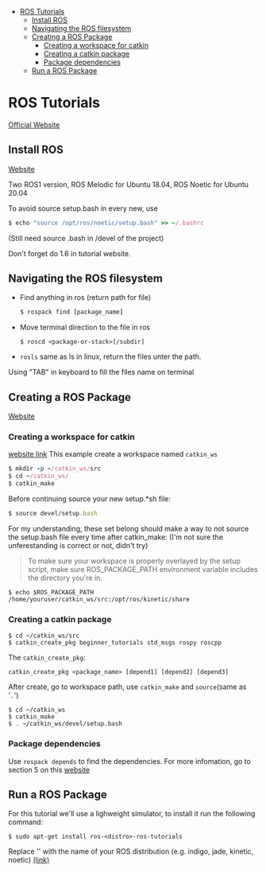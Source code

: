 - [ROS Tutorials](#ros-tutorials)
  - [Install ROS](#install-ros)
  - [Navigating the ROS filesystem](#navigating-the-ros-filesystem)
  - [Creating a ROS Package](#creating-a-ros-package)
    - [Creating a workspace for catkin](#creating-a-workspace-for-catkin)
    - [Creating a catkin package](#creating-a-catkin-package)
    - [Package dependencies](#package-dependencies)
  - [Run a ROS Package](#run-a-ros-package)

# ROS Tutorials 
[Official Website](http://wiki.ros.org/ROS/Tutorials)

## Install ROS
[Website](http://wiki.ros.org/ROS/Installation)

Two ROS1 version, ROS Melodic for Ubuntu 18.04, ROS Noetic for Ubuntu 20.04

To avoid source setup.bash in every new, use 
```ruby
$ echo "source /opt/ros/noetic/setup.bash" >> ~/.bashrc
```
(Still need source .bash in /devel of the project)

Don't forget do 1.6 in tutorial website.

## Navigating the ROS filesystem
- Find anything in ros (return path for file)
    ```ruby
    $ rospack find [package_name]
    ```

- Move terminal direction to the file in ros
    ```
    $ roscd <package-or-stack>[/subdir]
    ```

- `rosls` same as ls in linux, return the files unter the path.

Using "TAB" in keyboard to fill the files name on terminal

## Creating a ROS Package
[Website](http://wiki.ros.org/ROS/Tutorials/CreatingPackage)

### Creating a workspace for catkin
[website link](http://wiki.ros.org/catkin/Tutorials/create_a_workspace)
This example create a workspace named `catkin_ws`

```ruby
$ mkdir -p ~/catkin_ws/src
$ cd ~/catkin_ws/
$ catkin_make
```
Before continuing source your new setup.*sh file:
```ruby
$ source devel/setup.bash
```

For my understanding, these set belong should make a way to not source the setup.bash file every time after catkin_make: (I'm not sure the unferestanding is correct or not, didn't try) 
>To make sure your workspace is properly overlayed by the setup script, make sure ROS_PACKAGE_PATH environment variable includes the directory you're in.
```
$ echo $ROS_PACKAGE_PATH
/home/youruser/catkin_ws/src:/opt/ros/kinetic/share
```

### Creating a catkin package
```
$ cd ~/catkin_ws/src
$ catkin_create_pkg beginner_tutorials std_msgs rospy roscpp
```
The `catkin_create_pkg`:
```
catkin_create_pkg <package_name> [depend1] [depend2] [depend3]
```
After create, go to workspace path, use `catkin_make` and `source`(same as '`.`')
```
$ cd ~/catkin_ws
$ catkin_make
$ . ~/catkin_ws/devel/setup.bash
```

### Package dependencies
Use `rospack depends` to find the dependencies. For more infomation, go to section 5 on this [website](http://wiki.ros.org/ROS/Tutorials/CreatingPackage)

## Run a ROS Package

For this tutorial we'll use a lighweight simulator, to install it run the following command:
```
$ sudo apt-get install ros-<distro>-ros-tutorials
```
Replace '<distro>' with the name of your ROS distribution (e.g. indigo, jade, kinetic, noetic) [(link)](http://wiki.ros.org/ROS/Tutorials/UnderstandingNodes)




